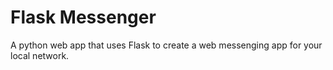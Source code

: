 # Flask Messenger
A python web app that uses Flask to create a web messenging app for your local network.
